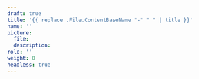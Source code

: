 ```yaml
---
draft: true
title: '{{ replace .File.ContentBaseName "-" " " | title }}'
name: ''
picture:
  file:
  description:
role: ''
weight: 0
headless: true
---
```

